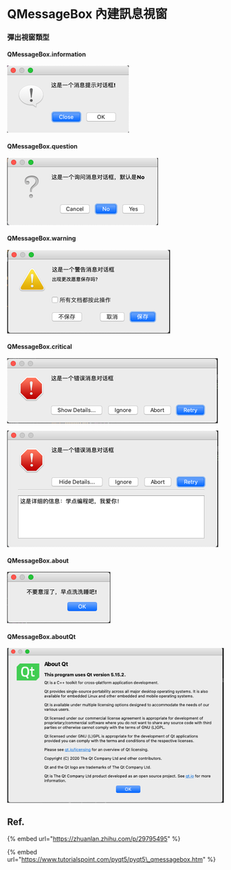 # QMessageBox 內建訊息視窗

### 彈出視窗類型

#### QMessageBox.information 

![](../.gitbook/assets/image%20%2826%29.png)

#### QMessageBox.question

![](../.gitbook/assets/image%20%2822%29.png)

#### QMessageBox.warning

![](../.gitbook/assets/image%20%2824%29.png)

#### QMessageBox.critical

![](../.gitbook/assets/image%20%289%29.png)

![](../.gitbook/assets/image%20%2817%29.png)

#### QMessageBox.about

![](../.gitbook/assets/image%20%2819%29.png)

#### QMessageBox.aboutQt

![](../.gitbook/assets/image%20%2834%29.png)

## Ref.

{% embed url="https://zhuanlan.zhihu.com/p/29795495" %}

{% embed url="https://www.tutorialspoint.com/pyqt5/pyqt5\_qmessagebox.htm" %}



